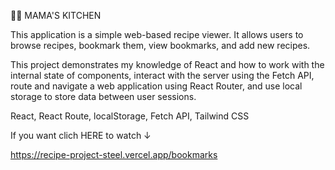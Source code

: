 👩‍🍳 MAMA'S KITCHEN

This application is a simple web-based recipe viewer. It allows users to browse recipes, bookmark them, view bookmarks, and add new recipes.

This project demonstrates my knowledge of React and how to work with the internal state of components, interact with the server using the Fetch API, route and navigate a web application using React Router, and use local storage to store data between user sessions.

React, React Route, localStorage, Fetch API, Tailwind CSS

If you want clich HERE to watch ↓

https://recipe-project-steel.vercel.app/bookmarks
